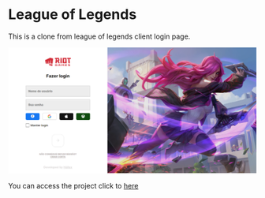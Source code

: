 # League of Legends

This is a clone from league of legends client login page.

![](./docs/lol-client-login-page.png)

You can access the project click to [here](https://capable-starlight-c1096d.netlify.app/)

